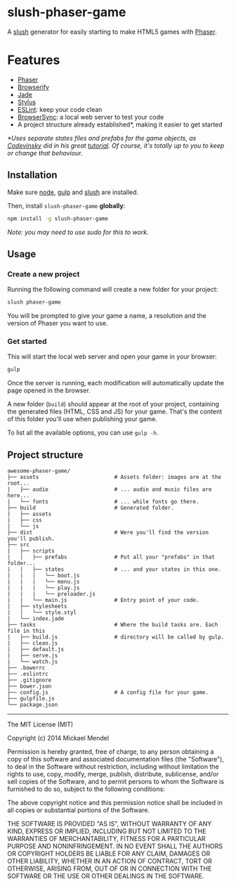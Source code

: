 # slush-phaser-game

A [slush][slush] generator for easily starting to make HTML5 games with
[Phaser][phaser].

# Features

- [Phaser][phaser]
- [Browserify][browserify]
- [Jade][jade]
- [Stylus][stylus]
- [ESLint][eslint]: keep your code clean
- [BrowserSync][browser-sync]: a local web server to test your code
- A project structure already established*, making it easier to get started

_*Uses separate states files and prefabs for the game objects, as
[Codevinsky][codevinsky] did in his great [tutorial][codevinsky-tutorial]. Of
course, it's totally up to you to keep or change that behaviour._

## Installation

Make sure [node][node], [gulp][gulp] and [slush][slush] are installed.

Then, install `slush-phaser-game` __globally__:

```sh
npm install -g slush-phaser-game
```

*Note: you may need to use sudo for this to work.*

## Usage

### Create a new project

Running the following command will create a new folder for your project:

```sh
slush phaser-game
```

You will be prompted to give your game a name, a resolution and the version of
Phaser you want to use.

### Get started

This will start the local web server and open your game in your browser:

```sh
gulp
```

Once the server is running, each modification will automatically update the page
opened in the browser.

A new folder (```build```) should appear at the root of your project, containing
the generated files (HTML, CSS and JS) for your game. That's the content of this
folder you'll use when publishing your game.

To list all the available options, you can use ```gulp -h```.

## Project structure

```
awesome-phaser-game/
├── assets                        # Assets folder: images are at the root...
|   ├── audio                     # ... audio and music files are here...
|   └── fonts                     # ... while fonts go there.
├── build                         # Generated folder.
|   ├── assets
|   ├── css
|   └── js
├── dist                          # Were you'll find the version you'll publish.
├── src
|   ├── scripts
|   |   ├── prefabs               # Put all your "prefabs" in that folder...
|   |   ├── states                # ... and your states in this one.
|   |   |   └── boot.js
|   |   |   └── menu.js
|   |   |   └── play.js
|   |   |   └── preloader.js
|   |   └── main.js               # Entry point of your code.
|   ├── stylesheets
|   |   └── style.styl
|   └── index.jade
├── tasks                         # Where the build tasks are. Each file in this
|   ├── build.js                  # directory will be called by gulp.
|   ├── clean.js
|   ├── default.js
|   ├── serve.js
|   └── watch.js
├── .bowerrc
├── .eslintrc
├── .gitignore
├── bower.json
├── config.js                     # A config file for your game.
├── gulpfile.js
└── package.json
```
---
The MIT License (MIT)

Copyright (c) 2014 Mickael Mendel

Permission is hereby granted, free of charge, to any person obtaining a copy
of this software and associated documentation files (the "Software"), to deal
in the Software without restriction, including without limitation the rights
to use, copy, modify, merge, publish, distribute, sublicense, and/or sell
copies of the Software, and to permit persons to whom the Software is
furnished to do so, subject to the following conditions:

The above copyright notice and this permission notice shall be included in
all copies or substantial portions of the Software.

THE SOFTWARE IS PROVIDED "AS IS", WITHOUT WARRANTY OF ANY KIND, EXPRESS OR
IMPLIED, INCLUDING BUT NOT LIMITED TO THE WARRANTIES OF MERCHANTABILITY,
FITNESS FOR A PARTICULAR PURPOSE AND NONINFRINGEMENT. IN NO EVENT SHALL THE
AUTHORS OR COPYRIGHT HOLDERS BE LIABLE FOR ANY CLAIM, DAMAGES OR OTHER
LIABILITY, WHETHER IN AN ACTION OF CONTRACT, TORT OR OTHERWISE, ARISING FROM,
OUT OF OR IN CONNECTION WITH THE SOFTWARE OR THE USE OR OTHER DEALINGS IN
THE SOFTWARE.

[browser-sync]: http://www.browsersync.io/
[browserify]: http://browserify.org/
[codevinsky]: https://twitter.com/codevinsky/
[codevinsky-tutorial]: http://www.codevinsky.com/phaser-2-0-tutorial-flappy-bird-part-1/
[eslint]: http://www.eslint.org/
[jade]: http://jade-lang.com/
[gulp]: http://gulpjs.com/
[node]: http://nodejs.org/
[phaser]: http://phaser.io/
[stylus]: http://learnboost.github.io/stylus/
[slush]: http://slushjs.github.io/
